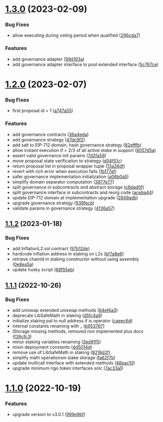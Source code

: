 # [1.3.0](https://github.com/rigoblock/v3-contracts/compare/v1.2.0...v1.3.0) (2023-02-09)


### Bug Fixes

* allow executing during voting period when qualified ([296cda7](https://github.com/rigoblock/v3-contracts/commit/296cda79c9dd418c4bd6b11cac594a58c66de874))


### Features

* add governance adapter ([99d193a](https://github.com/rigoblock/v3-contracts/commit/99d193a2cc77ff1783689eec8b16eaa59c261b9f))
* add governance adapter interface to pool extended interface ([5c767ce](https://github.com/rigoblock/v3-contracts/commit/5c767ce567f05572a3257ebd5a65ce4e9cb694ce))



# [1.2.0](https://github.com/rigoblock/v3-contracts/compare/v1.1.2...v1.2.0) (2023-02-07)


### Bug Fixes

* first proposal id = 1 ([a747a55](https://github.com/rigoblock/v3-contracts/commit/a747a558e77260b2c3398f53f5db73cea8a0799c))


### Features

* add governance contracts ([36a4eda](https://github.com/rigoblock/v3-contracts/commit/36a4eda8b0440b6971c8de740390e1fd21d4a929))
* add governance strategy ([47dc9f2](https://github.com/rigoblock/v3-contracts/commit/47dc9f20ec5032fd41983d2f2699af0a216d3dab))
* add salt to EIP-712 domain, hash governance strategy ([82efffb](https://github.com/rigoblock/v3-contracts/commit/82efffbcd6ca971c3a5ba4e3487e23305d0606b8))
* allow instant execution if > 2/3 of all active stake in support ([8057d5a](https://github.com/rigoblock/v3-contracts/commit/8057d5ae06fb7e06563b8df0b807a79b84f86ba2))
* assert valid governance init params ([7d2fa59](https://github.com/rigoblock/v3-contracts/commit/7d2fa5984c1870b27ede72fc448bdb32e22024ee))
* move proposal state verification to strategy ([d04f51c](https://github.com/rigoblock/v3-contracts/commit/d04f51c834017f5a60b305644bf49bef2960dc10))
* return proposal list in proposal wrapper tuple ([13a26df](https://github.com/rigoblock/v3-contracts/commit/13a26df2a092382ad37dd7edfcef6cfec3c869e7))
* revert with rich error when execution fails ([1b177af](https://github.com/rigoblock/v3-contracts/commit/1b177af2ad91c7af7eea880bbc1bb87394c1b4c5))
* safer governance implementation initialization ([a06b0a5](https://github.com/rigoblock/v3-contracts/commit/a06b0a5efa4ef84ea2367f745ed0ddab69cd0ce9))
* simplify domain separator computation ([3977e77](https://github.com/rigoblock/v3-contracts/commit/3977e77a291817523c06e3a7c3104e40ebb80d4e))
* split governance in subcontracts and abstract storage ([c8dad0f](https://github.com/rigoblock/v3-contracts/commit/c8dad0fd43f6b7629973e838ee8361347c50cb47))
* split governance interface in subcontracts and reorg code ([aceba44](https://github.com/rigoblock/v3-contracts/commit/aceba444e151ccba5d596cc43495ef7bc3d948f7))
* update EIP-712 domain at implementation upgrade ([2849adb](https://github.com/rigoblock/v3-contracts/commit/2849adbe4b28d25652b88b6a6f22418eb56a21cc))
* upgrade governance strategy ([939fecb](https://github.com/rigoblock/v3-contracts/commit/939fecb67436f359c6b55403cb914a77e346ddf2))
* validate params in governance strategy ([4136a57](https://github.com/rigoblock/v3-contracts/commit/4136a576c9edf4334e65137e2b267e2315a68c87))



## [1.1.2](https://github.com/rigoblock/v3-contracts/compare/v1.1.1...v1.1.2) (2023-01-18)


### Bug Fixes

* add InflationL2.sol contract ([97b12de](https://github.com/rigoblock/v3-contracts/commit/97b12de06b275f9f6863317895c2d1b096dd211d))
* hardcode inflation address in staking on L2s ([bf7a8e6](https://github.com/rigoblock/v3-contracts/commit/bf7a8e6d23b8564f7b34f67dda73f0c45a2ea32b))
* retrieve chainId in staking constructor without using assembly ([0e8ea5a](https://github.com/rigoblock/v3-contracts/commit/0e8ea5afc7fe0d94dbd0d42984fcd49213a2a8b3))
* update husky script ([68f55eb](https://github.com/rigoblock/v3-contracts/commit/68f55eb991eef0fe7dfe0312d4e9199440ced2cf))



## [1.1.1](https://github.com/rigoblock/v3-contracts/compare/v1.1.0...v1.1.1) (2022-10-26)


### Bug Fixes

* add uniswap extended uniswap methods ([64ef4a3](https://github.com/rigoblock/v3-contracts/commit/64ef4a3c3a22c537e975017732332af53f32740f))
* deprecate LibSafeMath in staking ([d5fc4a9](https://github.com/rigoblock/v3-contracts/commit/d5fc4a9ba679bf990b96d79b3e94348416113bcc))
* initialize staking pal to null address if is operator ([caeec6d](https://github.com/rigoblock/v3-contracts/commit/caeec6dffd977a346406bc6ac9305680eb888956))
* internal constants renaming with _ ([b953767](https://github.com/rigoblock/v3-contracts/commit/b95376752c8f93bd5688a3e50cd51dc01514ef1e))
* IStorage missing methods, removed non implemented plus docs ([f39cfc3](https://github.com/rigoblock/v3-contracts/commit/f39cfc3204b21639f9337220329e84b1e6948542))
* minor staking variables renaming ([3ed91f5](https://github.com/rigoblock/v3-contracts/commit/3ed91f51e76f5e428220d04d8a58a94758b76f3e))
* mixin deployment constants ([4d5014d](https://github.com/rigoblock/v3-contracts/commit/4d5014d3aed9691754059ab517ad50ddac12cc1c))
* remove use of LibSafeMath in staking ([8216d2f](https://github.com/rigoblock/v3-contracts/commit/8216d2f66b17fd03580e424c4c51db5bad2e582a))
* simplify math operationsin stake storage ([fa62f7b](https://github.com/rigoblock/v3-contracts/commit/fa62f7ba79fa963eb76ea0cc3216a6fc18831dcf))
* update multicall interface with extended methods ([46eac10](https://github.com/rigoblock/v3-contracts/commit/46eac10706ce5462d0bb84551f414a40f17c7928))
* upgrade minimum rigo token interfaces solc ([7ac33a1](https://github.com/rigoblock/v3-contracts/commit/7ac33a1394e8f3a5489743156df6318d237b8583))



# [1.1.0](https://github.com/rigoblock/v3-contracts/compare/v0.11.1...v1.1.0) (2022-10-19)


### Features

* upgrade version to v3.0.1 ([999e9bf](https://github.com/rigoblock/v3-contracts/commit/999e9bf98d997f3cceb82db24b9cac0ca87b5268))



